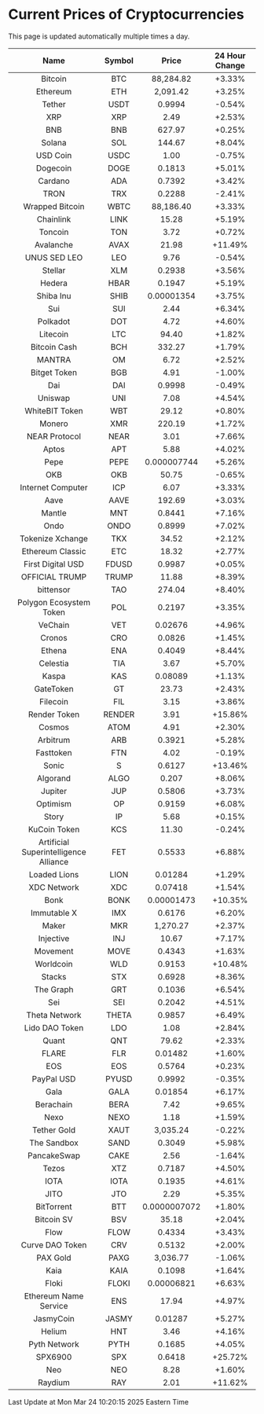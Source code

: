 # Current Prices of Cryptocurrencies
This page is updated automatically multiple times a day.

| Name | Symbol | Price | 24 Hour Change |
| :---: |:---:| :---: | :---: |
| Bitcoin | BTC | 88,284.82 | +3.33% |
| Ethereum | ETH | 2,091.42 | +3.25% |
| Tether | USDT | 0.9994 | -0.54% |
| XRP | XRP | 2.49 | +2.53% |
| BNB | BNB | 627.97 | +0.25% |
| Solana | SOL | 144.67 | +8.04% |
| USD Coin | USDC | 1.00 | -0.75% |
| Dogecoin | DOGE | 0.1813 | +5.01% |
| Cardano | ADA | 0.7392 | +3.42% |
| TRON | TRX | 0.2288 | -2.41% |
| Wrapped Bitcoin | WBTC | 88,186.40 | +3.33% |
| Chainlink | LINK | 15.28 | +5.19% |
| Toncoin | TON | 3.72 | +0.72% |
| Avalanche | AVAX | 21.98 | +11.49% |
| UNUS SED LEO | LEO | 9.76 | -0.54% |
| Stellar | XLM | 0.2938 | +3.56% |
| Hedera | HBAR | 0.1947 | +5.19% |
| Shiba Inu | SHIB | 0.00001354 | +3.75% |
| Sui | SUI | 2.44 | +6.34% |
| Polkadot | DOT | 4.72 | +4.60% |
| Litecoin | LTC | 94.40 | +1.82% |
| Bitcoin Cash | BCH | 332.27 | +1.79% |
| MANTRA | OM | 6.72 | +2.52% |
| Bitget Token | BGB | 4.91 | -1.00% |
| Dai | DAI | 0.9998 | -0.49% |
| Uniswap | UNI | 7.08 | +4.54% |
| WhiteBIT Token | WBT | 29.12 | +0.80% |
| Monero | XMR | 220.19 | +1.72% |
| NEAR Protocol | NEAR | 3.01 | +7.66% |
| Aptos | APT | 5.88 | +4.02% |
| Pepe | PEPE | 0.000007744 | +5.26% |
| OKB | OKB | 50.75 | -0.65% |
| Internet Computer | ICP | 6.07 | +3.33% |
| Aave | AAVE | 192.69 | +3.03% |
| Mantle | MNT | 0.8441 | +7.16% |
| Ondo | ONDO | 0.8999 | +7.02% |
| Tokenize Xchange | TKX | 34.52 | +2.12% |
| Ethereum Classic | ETC | 18.32 | +2.77% |
| First Digital USD | FDUSD | 0.9987 | +0.05% |
| OFFICIAL TRUMP | TRUMP | 11.88 | +8.39% |
| bittensor | TAO | 274.04 | +8.40% |
| Polygon Ecosystem Token | POL | 0.2197 | +3.35% |
| VeChain | VET | 0.02676 | +4.96% |
| Cronos | CRO | 0.0826 | +1.45% |
| Ethena | ENA | 0.4049 | +8.44% |
| Celestia | TIA | 3.67 | +5.70% |
| Kaspa | KAS | 0.08089 | +1.13% |
| GateToken | GT | 23.73 | +2.43% |
| Filecoin | FIL | 3.15 | +3.86% |
| Render Token | RENDER | 3.91 | +15.86% |
| Cosmos | ATOM | 4.91 | +2.30% |
| Arbitrum | ARB | 0.3921 | +5.28% |
| Fasttoken | FTN | 4.02 | -0.19% |
| Sonic | S | 0.6127 | +13.46% |
| Algorand | ALGO | 0.207 | +8.06% |
| Jupiter | JUP | 0.5806 | +3.73% |
| Optimism | OP | 0.9159 | +6.08% |
| Story | IP | 5.68 | +0.15% |
| KuCoin Token | KCS | 11.30 | -0.24% |
| Artificial Superintelligence Alliance | FET | 0.5533 | +6.88% |
| Loaded Lions | LION | 0.01284 | +1.29% |
| XDC Network | XDC | 0.07418 | +1.54% |
| Bonk | BONK | 0.00001473 | +10.35% |
| Immutable X | IMX | 0.6176 | +6.20% |
| Maker | MKR | 1,270.27 | +2.37% |
| Injective | INJ | 10.67 | +7.17% |
| Movement | MOVE | 0.4343 | +1.63% |
| Worldcoin | WLD | 0.9153 | +10.48% |
| Stacks | STX | 0.6928 | +8.36% |
| The Graph | GRT | 0.1036 | +6.54% |
| Sei | SEI | 0.2042 | +4.51% |
| Theta Network | THETA | 0.9857 | +6.49% |
| Lido DAO Token | LDO | 1.08 | +2.84% |
| Quant | QNT | 79.62 | +2.33% |
| FLARE | FLR | 0.01482 | +1.60% |
| EOS | EOS | 0.5764 | +0.23% |
| PayPal USD | PYUSD | 0.9992 | -0.35% |
| Gala | GALA | 0.01854 | +6.17% |
| Berachain | BERA | 7.42 | +9.65% |
| Nexo | NEXO | 1.18 | +1.59% |
| Tether Gold | XAUT | 3,035.24 | -0.22% |
| The Sandbox | SAND | 0.3049 | +5.98% |
| PancakeSwap | CAKE | 2.56 | -1.64% |
| Tezos | XTZ | 0.7187 | +4.50% |
| IOTA | IOTA | 0.1935 | +4.61% |
| JITO | JTO | 2.29 | +5.35% |
| BitTorrent | BTT | 0.0000007072 | +1.80% |
| Bitcoin SV | BSV | 35.18 | +2.04% |
| Flow | FLOW | 0.4334 | +3.43% |
| Curve DAO Token | CRV | 0.5132 | +2.00% |
| PAX Gold | PAXG | 3,036.77 | -1.06% |
| Kaia | KAIA | 0.1098 | +1.64% |
| Floki | FLOKI | 0.00006821 | +6.63% |
| Ethereum Name Service | ENS | 17.94 | +4.97% |
| JasmyCoin | JASMY | 0.01287 | +5.27% |
| Helium | HNT | 3.46 | +4.16% |
| Pyth Network | PYTH | 0.1685 | +4.05% |
| SPX6900 | SPX | 0.6418 | +25.72% |
| Neo | NEO | 8.28 | +1.60% |
| Raydium | RAY | 2.01 | +11.62% |

Last Update at Mon Mar 24 10:20:15 2025 Eastern Time